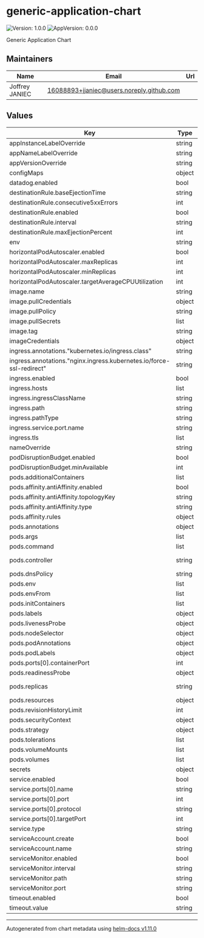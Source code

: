 # generic-application-chart

![Version: 1.0.0](https://img.shields.io/badge/Version-1.0.0-informational?style=flat-square) ![AppVersion: 0.0.0](https://img.shields.io/badge/AppVersion-0.0.0-informational?style=flat-square)

Generic Application Chart

## Maintainers

| Name | Email | Url |
| ---- | ------ | --- |
| Joffrey JANIEC | <16088893+jjaniec@users.noreply.github.com> |  |

## Values

| Key | Type | Default | Description |
|-----|------|---------|-------------|
| appInstanceLabelOverride | string | `""` | Override app.kubernetes.io/instance label & selectors on this label |
| appNameLabelOverride | string | `""` | app.kubernetes.io/name label & selectors on this label |
| appVersionOverride | string | `""` | Override app.kubernetes.io/version label & selectors on this label |
| configMaps | object | `{}` |  |
| datadog.enabled | bool | `false` | inject datadog related labels/env variables, mandatory for production workloads |
| destinationRule.baseEjectionTime | string | `"10s"` |  |
| destinationRule.consecutive5xxErrors | int | `3` |  |
| destinationRule.enabled | bool | `false` |  |
| destinationRule.interval | string | `"10s"` |  |
| destinationRule.maxEjectionPercent | int | `80` |  |
| env | string | `nil` | name of the environment, for example prod, dev, ... |
| horizontalPodAutoscaler.enabled | bool | `false` |  |
| horizontalPodAutoscaler.maxReplicas | int | `2` |  |
| horizontalPodAutoscaler.minReplicas | int | `1` |  |
| horizontalPodAutoscaler.targetAverageCPUUtilization | int | `60` |  |
| image.name | string | `nil` |  |
| image.pullCredentials | object | `{}` |  |
| image.pullPolicy | string | `"IfNotPresent"` |  |
| image.pullSecrets | list | `[]` |  |
| image.tag | string | `nil` |  |
| imageCredentials | object | `{}` |  |
| ingress.annotations."kubernetes.io/ingress.class" | string | `"nginx"` |  |
| ingress.annotations."nginx.ingress.kubernetes.io/force-ssl-redirect" | string | `"true"` |  |
| ingress.enabled | bool | `false` |  |
| ingress.hosts | list | `[]` |  |
| ingress.ingressClassName | string | `""` |  |
| ingress.path | string | `"/"` |  |
| ingress.pathType | string | `"Prefix"` |  |
| ingress.service.port.name | string | `"http"` |  |
| ingress.tls | list | `[]` |  |
| nameOverride | string | `nil` | name of the chart/release to override 'generic-app' with |
| podDisruptionBudget.enabled | bool | `false` |  |
| podDisruptionBudget.minAvailable | int | `1` |  |
| pods.additionalContainers | list | `[]` |  |
| pods.affinity.antiAffinity.enabled | bool | `false` |  |
| pods.affinity.antiAffinity.topologyKey | string | `"kubernetes.io/hostname"` |  |
| pods.affinity.antiAffinity.type | string | `"hard"` |  |
| pods.affinity.rules | object | `{}` |  |
| pods.annotations | object | `{}` |  |
| pods.args | list | `[]` |  |
| pods.command | list | `[]` |  |
| pods.controller | string | `"deployment"` | controller used to schedule pods Can either be 'deployment', 'statefulset' or 'daemonset' |
| pods.dnsPolicy | string | `"ClusterFirst"` |  |
| pods.env | list | `[]` |  |
| pods.envFrom | list | `[]` |  |
| pods.initContainers | list | `[]` |  |
| pods.labels | object | `{}` |  |
| pods.livenessProbe | object | `{}` |  |
| pods.nodeSelector | object | `{}` |  |
| pods.podAnnotations | object | `{}` |  |
| pods.podLabels | object | `{}` |  |
| pods.ports[0].containerPort | int | `8080` |  |
| pods.readinessProbe | object | `{}` |  |
| pods.replicas | string | `nil` | amount of desired pod(s) replica(s) Ref: https://kubernetes.io/docs/concepts/workloads/controllers/deployment/#replicas |
| pods.resources | object | `{}` |  |
| pods.revisionHistoryLimit | int | `3` |  |
| pods.securityContext | object | `{}` |  |
| pods.strategy | object | `{}` |  |
| pods.tolerations | list | `[]` |  |
| pods.volumeMounts | list | `[]` |  |
| pods.volumes | list | `[]` |  |
| secrets | object | `{}` |  |
| service.enabled | bool | `false` |  |
| service.ports[0].name | string | `"http"` |  |
| service.ports[0].port | int | `80` |  |
| service.ports[0].protocol | string | `"TCP"` |  |
| service.ports[0].targetPort | int | `8080` |  |
| service.type | string | `"ClusterIP"` |  |
| serviceAccount.create | bool | `false` | create a service account and associate it with the pods |
| serviceAccount.name | string | `nil` | name of the service account to use (and potentially create) |
| serviceMonitor.enabled | bool | `false` |  |
| serviceMonitor.interval | string | `"30s"` |  |
| serviceMonitor.path | string | `"/metrics"` |  |
| serviceMonitor.port | string | `"metrics"` |  |
| timeout.enabled | bool | `false` |  |
| timeout.value | string | `"30s"` |  |

----------------------------------------------
Autogenerated from chart metadata using [helm-docs v1.11.0](https://github.com/norwoodj/helm-docs/releases/v1.11.0)
